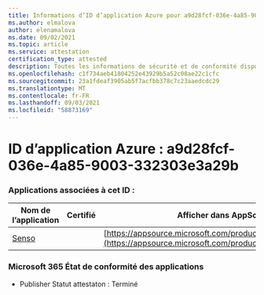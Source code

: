 ```yaml
---
title: Informations d’ID d’application Azure pour a9d28fcf-036e-4a85-9003-332303e3a29b
ms.author: elmalova
author: elenamalova
ms.date: 09/02/2021
ms.topic: article
ms.service: attestation
certification_type: attested
description: Toutes les informations de sécurité et de conformité disponibles pour a9d28fcf-036e-4a85-9003-332303e3a29b.
ms.openlocfilehash: c1f734aeb41804252e43929b5a52c08ae22c1cfc
ms.sourcegitcommit: 23a1fdeaf3905ab5f7acfbb378c7c23aaedcdc29
ms.translationtype: MT
ms.contentlocale: fr-FR
ms.lasthandoff: 09/03/2021
ms.locfileid: "58873169"
---
```

# <a name="azure-app-id-a9d28fcf-036e-4a85-9003-332303e3a29b"></a>ID d’application Azure : a9d28fcf-036e-4a85-9003-332303e3a29b


### <a name="apps-associated-with-this-id"></a>Applications associées à cet ID :
| **Nom de l’application** | **Certifié** | **Afficher dans AppSource** |
|--------------|---------------|-----------------------|
| [Senso](https://docs.microsoft.com/microsoft-365-app-certification/forward/WA200002571) |  | [https://appsource.microsoft.com/product/office/WA200002571](https://appsource.microsoft.com/product/office/WA200002571) |

### <a name="microsoft-365-app-compliance-status"></a>Microsoft 365 État de conformité des applications
- Publisher Statut attestaton : Terminé
